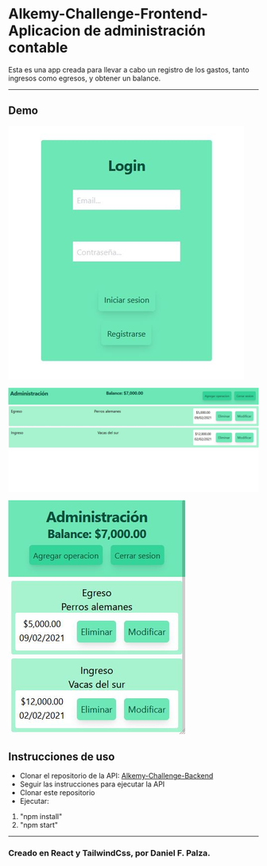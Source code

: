 # Alkemy-Challenge-Frontend- Aplicacion de administración contable

Esta es una app creada para llevar a cabo un registro de los gastos, tanto ingresos como egresos, y obtener un balance.

---

## Demo

![Login](https://github.com/danielpalza/Alkemy-Challenge-Front/blob/master/img/Login.JPG) 

![Interfaz](https://github.com/danielpalza/Alkemy-Challenge-Front/blob/master/img/Interfaz.JPG)

![Movil](https://github.com/danielpalza/Alkemy-Challenge-Front/blob/master/img/Movil.JPG)


## Instrucciones de uso

- Clonar el repositorio de la API: [Alkemy-Challenge-Backend]( https://github.com/danielpalza/Alkemy-Challenge-Backend)
- Seguir las instrucciones para ejecutar la API
- Clonar este repositorio
- Ejecutar: 
1. "npm install"
2. "npm start"
---

### Creado en React y TailwindCss, por Daniel F. Palza.
